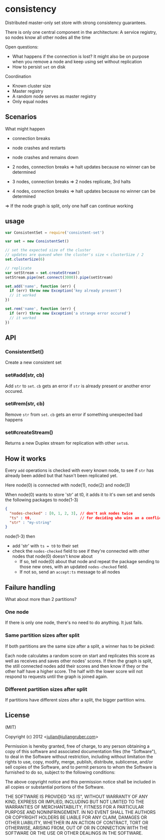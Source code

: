 
# consistency

Distributed master-only set store with strong consistency guarantees.

There is only one central component in the architecture: A service registry, so
nodes know all other nodes all the time

Open questions:

* What happens if the connection is lost? It might also be on purpose when you
  remove a node and keep using set without replication
* How to persist `set` on disk

Coordination

* Known cluster size
* Master registry
* A random node serves as master registry
* Only equal nodes

## Scenarios

What might happen

* connection breaks
* node crashes and restarts
* node crashes and remains down

* 2 nodes, connection breaks => halt updates because no winner can be determined
* 3 nodes, connection breaks => 2 nodes replicate, 3rd halts
* 4 nodes, connection breaks => halt updates because no winner can be determined

=> If the node graph is split, only one half can continue working

## usage

```js
var ConsistentSet = require('consistent-set')

var set = new ConsistentSet()

// set the expected size of the cluster
// updates are queued when the cluster's size < clusterSize / 2
set.clusterSize(6)

// replicate
var setStream = set.createStream()
setStream.pipe(net.connect(3000)).pipe(setStream)

set.add('name', function (err) {
  if (err) throw new Exception('key already present')
  // it worked
})

set.rem('name', function (err) {
  if (err) throw new Exception('a strange error occured')
  // it worked
})

```

## API

### ConsistentSet()

Create a new consistent set

### set#add(str, cb)

Add `str` to `set`. `cb` gets an error if `str` is already present or another
error occured.

### set#rem(str, cb)

Remove `str` from `set`. `cb` gets an error if something unexpected bad happens

### set#createStream()

Returns a new Duplex stream for replication with other `sets`s.

## How it works

Every `add` operations is checked with every known node, to see if `str` has
already been added but that hasn't been replicated yet.

Here node(0) is connected with node(1), node(2) and node(3)

When node(0) wants to store 'str' at t0, it adds it to it's own set and sends
the following packages to node(1-3)

```json
{
  "nodes-checked" : [0, 1, 2, 3], // don't ask nodes twice
  "ts" : t0,                      // for deciding who wins an a conflict
  "str" : "my-string"
}
```

node(1-3) then

* add 'str' with `ts = t0` to their set
* check the `nodes-checked` field to see if they're connected with other nodes
  that node(0) doesn't know about
  * If so, tell node(0) about that node and repeat the package sending to those
    new ones, with an updated `nodes-checked` field.
  * If not so, send an `accept:ts` message to all nodes

## Failure handling

What about more than 2 partitions?

### One node

If there is only one node, there's no need to do anything. It just fails.

### Same partition sizes after split

If both partitions are the same size after a split, a winner has to be picked:

Each node calculates a random score on start and replicates this score as well
as receives and saves other nodes' scores. If then the graph is split, the still
connected nodes add their scores and then know if they or the other half have
a higher score. The half with the lower score will not respond to requests until
the graph is joined again.

### Different partition sizes after split

If partitions have different sizes after a split, the bigger partition wins.

## License

(MIT)

Copyright (c) 2012 &lt;julian@juliangruber.com&gt;

Permission is hereby granted, free of charge, to any person obtaining a copy of
this software and associated documentation files (the "Software"), to deal in
the Software without restriction, including without limitation the rights to
use, copy, modify, merge, publish, distribute, sublicense, and/or sell copies of
the Software, and to permit persons to whom the Software is furnished to do so,
subject to the following conditions:

The above copyright notice and this permission notice shall be included in all
copies or substantial portions of the Software.

THE SOFTWARE IS PROVIDED "AS IS", WITHOUT WARRANTY OF ANY KIND, EXPRESS OR
IMPLIED, INCLUDING BUT NOT LIMITED TO THE WARRANTIES OF MERCHANTABILITY,
FITNESS FOR A PARTICULAR PURPOSE AND NONINFRINGEMENT. IN NO EVENT SHALL THE
AUTHORS OR COPYRIGHT HOLDERS BE LIABLE FOR ANY CLAIM, DAMAGES OR OTHER
LIABILITY, WHETHER IN AN ACTION OF CONTRACT, TORT OR OTHERWISE, ARISING FROM,
OUT OF OR IN CONNECTION WITH THE SOFTWARE OR THE USE OR OTHER DEALINGS IN THE
SOFTWARE.
